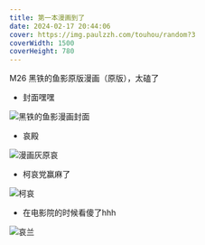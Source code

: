 ```yaml
---
title: 第一本漫画到了
date: 2024-02-17 20:44:06
cover: https://img.paulzzh.com/touhou/random?3
coverWidth: 1500
coverHeight: 780
---
```


M26 黑铁的鱼影原版漫画（原版），太磕了

- 封面嘿嘿

![黑铁的鱼影漫画封面](https://resetsix.github.io/picx-images-hosting/cherry/黑铁的鱼影漫画封面.7aww9ho89f.webp)

- 哀殿

![漫画灰原哀](https://resetsix.github.io/picx-images-hosting/cherry/漫画灰原哀.73toe22ffc.webp)

- 柯哀党赢麻了

![柯哀](https://resetsix.github.io/picx-images-hosting/cherry/柯哀.1vydr29u91.webp)

- 在电影院的时候看傻了hhh

![哀兰](https://resetsix.github.io/picx-images-hosting/cherry/哀兰.1sertchezw.webp)